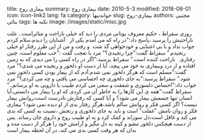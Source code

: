 title: بیماری روح
summary: بیماری روح
date: 2010-5-3
modified: 2018-08-01
icon:  icon-link2
lang: fa
category: خواندنیها
slug: بیماری-روح
authors: مجتبی بنائی
tags: نکته ها
image: /images/static/misc.jpg

روزی سقراط ، حکیم معروف یونانی مردی را دید که خیلی ناراحت و متاثراست.. علت ناراحتیش را پرسید ،پاسخ داد:"در راه که می آمدم یکی از   آشنایان را دیدم.سلام کردم جواب نداد و با بی اعتنایی و خودخواهی گذ شت  و رفت و من از این طرز رفتار او خیلی رنجیدم."  سقراط گفت:"چرا رنجیدی؟" مرد با تعجب گفت :"خب معلوم است، چنین رفتاری   ناراحت کننده است."  سقراط پرسید:"اگر در راه کسی را می دیدی که به زمین افتاده و از درد وبیماری به خود می پیچد، آیا از دست او دلخور و رنجیده می شدی؟"  مرد گفت:"مسلم است که هرگز دلخور نمی شدم.آدم که از بیمار بودن کسی  دلخور نمی شود."  سقراط پرسید:"به جای دلخوری چه احساسی می یافتی و چه می کردی؟"  مرد جواب داد:"احساس دلسوزی و شفقت و سعی می کردم طبیب یا دارویی به او برسانم.."  سقراط گفت:"همه ی این کارها را به خاطر آن می کردی که او را بیمار می دانستی،آیا انسان تنها جسمش بیمار می شود؟ و آیا کسی که رفتارش نادرست است،روانش بیمار نیست؟ اگر کسی فکر و روانش سالم باشد،هرگز رفتار بدی از او دیده نمی شود؟ بیماری فکر و روان نامش "غفلت" است و باید به جای دلخوری و رنجش ،نسبت به کسی که بدی می کند و غافل است،دل سوزاند و کمک کرد و به او طبیب روح و داروی جان رساند.  پس از دست هیچکس دلخور مشو و کینه به دل مگیر و آرامش خود را هرگز از دست مده و بدان که هر وقت کسی بدی می کند، در آن لحظه بیمار است